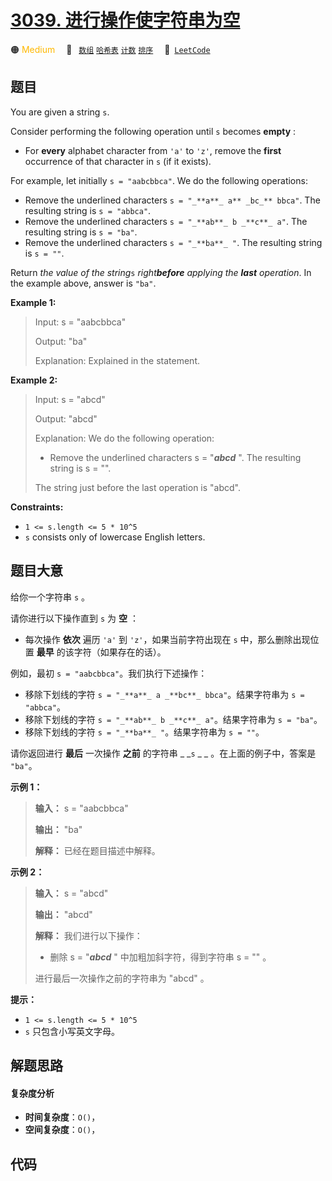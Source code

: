 # [3039. 进行操作使字符串为空](https://leetcode.com/problems/apply-operations-to-make-string-empty)

🟠 <font color=#ffb800>Medium</font>&emsp; 🔖&ensp; [`数组`](/outline/tag/array.md) [`哈希表`](/outline/tag/hash-table.md) [`计数`](/outline/tag/counting.md) [`排序`](/outline/tag/sorting.md)&emsp; 🔗&ensp;[`LeetCode`](https://leetcode.com/problems/apply-operations-to-make-string-empty)

## 题目

You are given a string `s`.

Consider performing the following operation until `s` becomes **empty** :

  * For **every** alphabet character from `'a'` to `'z'`, remove the **first** occurrence of that character in `s` (if it exists).

For example, let initially `s = "aabcbbca"`. We do the following operations:

  * Remove the underlined characters `s = "_**a**_ a** _bc_** bbca"`. The resulting string is `s = "abbca"`.
  * Remove the underlined characters `s = "_**ab**_ b _**c**_ a"`. The resulting string is `s = "ba"`.
  * Remove the underlined characters `s = "_**ba**_ "`. The resulting string is `s = ""`.

Return _the value of the string_`s` _right**before** applying the **last**
operation_. In the example above, answer is `"ba"`.



**Example 1:**

> Input: s = "aabcbbca"
> 
> Output: "ba"
> 
> Explanation: Explained in the statement.

**Example 2:**

> Input: s = "abcd"
> 
> Output: "abcd"
> 
> Explanation: We do the following operation:
> - Remove the underlined characters s = "_**abcd**_ ". The resulting string is s = "".
> 
> The string just before the last operation is "abcd".

**Constraints:**

  * `1 <= s.length <= 5 * 10^5`
  * `s` consists only of lowercase English letters.


## 题目大意

给你一个字符串 `s` 。

请你进行以下操作直到 `s` 为 **空**  ：

  * 每次操作 **依次** 遍历 `'a'` 到 `'z'`，如果当前字符出现在 `s` 中，那么删除出现位置 **最早**  的该字符（如果存在的话）。

例如，最初 `s = "aabcbbca"`。我们执行下述操作：

  * 移除下划线的字符  `s = "_**a**_ a _**bc**_ bbca"`。结果字符串为 `s = "abbca"`。
  * 移除下划线的字符  `s = "_**ab**_ b _**c**_ a"`。结果字符串为 `s = "ba"`。
  * 移除下划线的字符  `s = "_**ba**_ "`。结果字符串为 `s = ""`。

请你返回进行 **最后**  一次操作 **之前**  的字符串 _ _`s` _ _ 。在上面的例子中，答案是 `"ba"`。



**示例 1：**

> 
> 
> 
> 
> 
> **输入：** s = "aabcbbca"
> 
> **输出：** "ba"
> 
> **解释：** 已经在题目描述中解释。
> 
> 

**示例 2：**

> 
> 
> 
> 
> 
> **输入：** s = "abcd"
> 
> **输出：** "abcd"
> 
> **解释：** 我们进行以下操作：
> - 删除 s = "_**abcd**_ " 中加粗加斜字符，得到字符串 s = "" 。
> 
> 进行最后一次操作之前的字符串为 "abcd" 。
> 
> 



**提示：**

  * `1 <= s.length <= 5 * 10^5`
  * `s` 只包含小写英文字母。


## 解题思路

#### 复杂度分析

- **时间复杂度**：`O()`，
- **空间复杂度**：`O()`，

## 代码

```javascript

```
